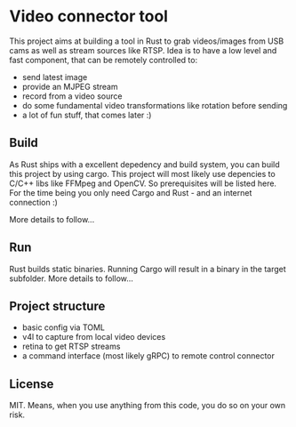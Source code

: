 # Video connector tool

This project aims at building a tool in Rust to grab videos/images from USB cams as well as stream sources like RTSP. Idea is to have a low level and fast component, that can be remotely controlled to:
* send latest image
* provide an MJPEG stream
* record from a video source
* do some fundamental video transformations like rotation before sending
* a lot of fun stuff, that comes later :)

## Build 

As Rust ships with a excellent depedency and build system, you can build this project by using cargo. This project will most likely use depencies to C/C++ libs like FFMpeg and OpenCV. So prerequisites will be listed here. For the time being you only need Cargo and Rust - and an internet connection :)

More details to follow...

## Run
Rust builds static binaries. Running Cargo will result in a binary in the target subfolder. More details to follow...

## Project structure

* basic config via TOML
* v4l to capture from local video devices
* retina to get RTSP streams
* a command interface (most likely gRPC) to remote control connector

## License
MIT. Means, when you use anything from this code, you do so on your own risk. 